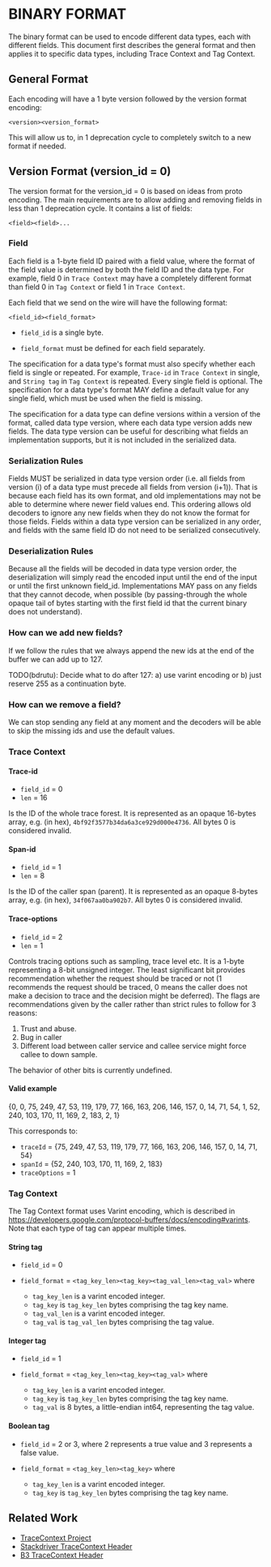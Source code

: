 # BINARY FORMAT

The binary format can be used to encode different data types, each with different fields. This
document first describes the general format and then applies it to specific data types,
including Trace Context and Tag Context.

## General Format
Each encoding will have a 1 byte version followed by the version format encoding:

`<version><version_format>`

This will allow us to, in 1 deprecation cycle to completely switch to a new format if needed.

## Version Format (version_id = 0)
The version format for the version_id = 0 is based on ideas from proto encoding. The main 
requirements are to allow adding and removing fields in less than 1 deprecation cycle. It
contains a list of fields:

`<field><field>...`

### Field
Each field is a 1-byte field ID paired with a field value, where the format of the field value is
determined by both the field ID and the data type. For example, field 0 in `Trace Context` may
have a completely different format than field 0 in `Tag Context` or field 1 in `Trace Context`.

Each field that we send on the wire will have the following format:

`<field_id><field_format>`

* `field_id` is a single byte.

* `field_format` must be defined for each field separately.

The specification for a data type's format must also specify whether each field is single or
repeated. For example, `Trace-id` in `Trace Context` in single, and `String tag` in `Tag Context`
is repeated. Every single field is optional. The specification for a data type's format MAY define
a default value for any single field, which must be used when the field is missing.

The specification for a data type can define versions within a version of the format, called data
type version, where each data type version adds new fields. The data type version can be useful
for describing what fields an implementation supports, but it is not included in the
serialized data.

### Serialization Rules
Fields MUST be serialized in data type version order (i.e. all fields from version (i) of a data
type must precede all fields from version (i+1)). That is because each field has its own format,
and old implementations may not be able to determine where newer field values end. This ordering
allows old decoders to ignore any new fields when they do not know the format for those fields.
Fields within a data type version can be serialized in any order, and fields with the same field
ID do not need to be serialized consecutively.

### Deserialization Rules
Because all the fields will be decoded in data type version order, the deserialization will
simply read the encoded input until the end of the input or until the first unknown field_id.
Implementations MAY pass on any fields that they cannot decode, when possible (by passing-through
the whole opaque tail of bytes starting with the first field id that the current binary does not
understand).

### How can we add new fields?
If we follow the rules that we always append the new ids at the end of the buffer we can add up 
to 127.

TODO(bdrutu): Decide what to do after 127: a) use varint encoding or b) just reserve 255 as a 
continuation byte.

### How can we remove a field?
We can stop sending any field at any moment and the decoders will be able to skip the missing ids
and use the default values.

### Trace Context

#### Trace-id

* `field_id` = 0
* `len` = 16

Is the ID of the whole trace forest. It is represented as an opaque 16-bytes array,
e.g. (in hex), `4bf92f3577b34da6a3ce929d000e4736`. All bytes 0 is considered invalid.

#### Span-id

* `field_id` = 1
* `len` = 8

Is the ID of the caller span (parent). It is represented as an opaque 8-bytes array,
e.g. (in hex), `34f067aa0ba902b7`. All bytes 0 is considered invalid.

#### Trace-options

* `field_id` = 2
* `len` = 1

Controls tracing options such as sampling, trace level etc. It is a 1-byte
representing a 8-bit unsigned integer. The least significant bit provides
recommendation whether the request should be traced or not (1 recommends the
request should be traced, 0 means the caller does not make a decision to trace
and the decision might be deferred). The flags are recommendations given by the
caller rather than strict rules to follow for 3 reasons:

1.  Trust and abuse.
2.  Bug in caller
3.  Different load between caller service and callee service might force callee to down sample.

The behavior of other bits is currently undefined.

#### Valid example
{0,
0, 75, 249, 47, 53, 119, 179, 77, 166, 163, 206, 146, 157, 0, 14, 71, 54,
1, 52, 240, 103, 170, 11, 169, 2, 183,
2, 1}

This corresponds to:
* `traceId` = {75, 249, 47, 53, 119, 179, 77, 166, 163, 206, 146, 157, 0, 14, 71, 54}
* `spanId` = {52, 240, 103, 170, 11, 169, 2, 183}
* `traceOptions` = 1

### Tag Context
The Tag Context format uses Varint encoding, which is described in
https://developers.google.com/protocol-buffers/docs/encoding#varints. Note that
each type of tag can appear multiple times.

#### String tag

* `field_id` = 0
* `field_format` = `<tag_key_len><tag_key><tag_val_len><tag_val>` where

  * `tag_key_len` is a varint encoded integer.
  * `tag_key` is `tag_key_len` bytes comprising the tag key name.
  * `tag_val_len` is a varint encoded integer.
  * `tag_val` is `tag_val_len` bytes comprising the tag value.

#### Integer tag

* `field_id` = 1
* `field_format` = `<tag_key_len><tag_key><tag_val>` where

  * `tag_key_len` is a varint encoded integer.
  * `tag_key` is `tag_key_len` bytes comprising the tag key name.
  * `tag_val` is 8 bytes, a little-endian int64, representing the tag value.

#### Boolean tag

* `field_id` = 2 or 3, where 2 represents a true value and 3 represents a false value.
* `field_format` = `<tag_key_len><tag_key>` where

  * `tag_key_len` is a varint encoded integer.
  * `tag_key` is `tag_key_len` bytes comprising the tag key name.

## Related Work
* [TraceContext Project](https://github.com/TraceContext/tracecontext-spec)
* [Stackdriver TraceContext Header](https://cloud.google.com/trace/docs/support)
* [B3 TraceContext Header](https://github.com/openzipkin/b3-propagation)
